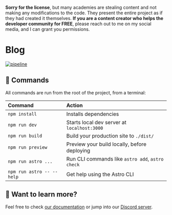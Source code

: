 **Sorry for the license**, but many academies are stealing content and not making any modifications to the code. They present the entire project as if they had created it themselves. **If you are a content creator who helps the developer community for FREE**, please reach out to me on my social media, and I can grant you permissions.

# Blog

[![pipeline](https://github.com/Jes015/Blog/actions/workflows/pipeline.yaml/badge.svg)](https://github.com/Jes015/Blog/actions/workflows/pipeline.yaml)

## 🧞 Commands

All commands are run from the root of the project, from a terminal:

| Command                   | Action                                           |
| :------------------------ | :----------------------------------------------- |
| `npm install`             | Installs dependencies                            |
| `npm run dev`             | Starts local dev server at `localhost:3000`      |
| `npm run build`           | Build your production site to `./dist/`          |
| `npm run preview`         | Preview your build locally, before deploying     |
| `npm run astro ...`       | Run CLI commands like `astro add`, `astro check` |
| `npm run astro -- --help` | Get help using the Astro CLI                     |

## 👀 Want to learn more?

Feel free to check [our documentation](https://docs.astro.build) or jump into our [Discord server](https://astro.build/chat).
